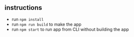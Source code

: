 ## instructions

- run `npm install`
- run `npm run build` to make the app
- run `npm start` to run app from CLI without building the app
